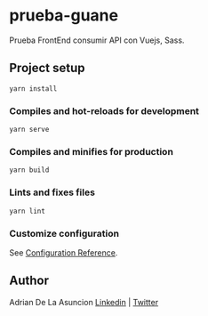 # prueba-guane

Prueba FrontEnd consumir API con Vuejs, Sass.

## Project setup

```
yarn install
```

### Compiles and hot-reloads for development

```
yarn serve
```

### Compiles and minifies for production

```
yarn build
```

### Lints and fixes files

```
yarn lint
```

### Customize configuration

See [Configuration Reference](https://cli.vuejs.org/config/).

## Author

Adrian De La Asuncion [Linkedin](https://www.linkedin.com/in/adriandelaasuncionbuelvas/) | [Twitter](https://twitter.com/AdrianDeLaAsun1)

